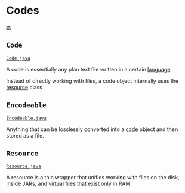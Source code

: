 # Codes

[:back:](readme.md)

## `Code`

[`Code.java`](../lang/Code.java)

A code is essentially any plan text file written in a certain [language](languages.md).

Instead of directly working with files, a code object internally uses the [resource](#resource) class

## `Encodeable`

[`Encodeable.java`](../lang/Encodeable.java)

Anything that can be losslessly converted into a [code](#code) object and then stored as a file.

## `Resource`

[`Resource.java`](../io/Resource.java)

A resource is a thin wrapper that unifies working with files on the disk, inside JARs, and virtual files that exist only in RAM.

